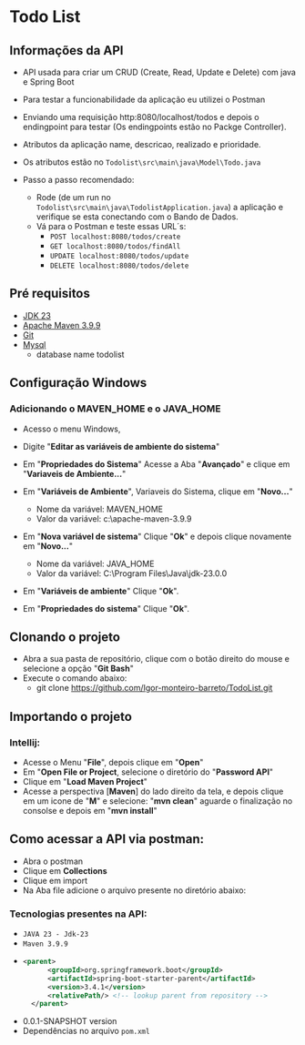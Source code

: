 # Todo List


## Informações da API
- API usada para criar um CRUD (Create, Read, Update e Delete) com java e Spring Boot 


- Para testar a funcionabilidade da aplicação eu utilizei o Postman
- Enviando uma requisição http:8080/localhost/todos e depois o endingpoint para testar (Os endingpoints
estão no Packge Controller).


- Atributos da aplicação name, descricao, realizado e prioridade.
- Os atributos estão no ``Todolist\src\main\java\Model\Todo.java ``


- Passo a passo recomendado:
    - Rode (de um run no ```Todolist\src\main\java\TodolistApplication.java```) a aplicação e verifique se esta conectando com o Bando de Dados.
    - Vá para o Postman e teste essas URL´s:
      - ``POST localhost:8080/todos/create`` 
      - ``GET localhost:8080/todos/findAll``
      - ``UPDATE localhost:8080/todos/update``
      - ``DELETE localhost:8080/todos/delete``


## Pré requisitos

- [JDK 23](https://www.oracle.com/java/technologies/javase-jdk23-downloads.html)
- [Apache Maven 3.9.9](https://dlcdn.apache.org/maven/maven-3/3.9.9/binaries/)
- [Git](https://git-scm.com/downloads)
- [Mysql](https://dev.mysql.com/downloads/mysql/)
    - database name todolist

## Configuração Windows

### Adicionando o MAVEN_HOME e o JAVA_HOME
- Acesso o menu Windows,
- Digite "**Editar as variáveis de ambiente do sistema**"
- Em "**Propriedades do Sistema**" Acesse a Aba "**Avançado**" e clique em "**Variaveis de Ambiente...**"
- Em "**Variáveis de Ambiente**", Variaveis do Sistema, clique em "**Novo...**"
    - Nome da variável: MAVEN_HOME
    - Valor da variável: c:\apache-maven-3.9.9

- Em "**Nova variável de sistema**" Clique "**Ok**" e depois clique novamente em "**Novo...**"

    - Nome da variável: JAVA_HOME
    - Valor da variável: C:\Program Files\Java\jdk-23.0.0
- Em "**Variáveis de ambiente**" Clique "**Ok**".
- Em "**Propriedades do sistema**" Clique "**Ok**".
## Clonando o projeto

- Abra a sua pasta de repositório, clique com o botão direito do mouse e selecione a opção "**Git Bash**"
- Execute o comando abaixo:
    - git clone https://github.com/Igor-monteiro-barreto/TodoList.git

## Importando o projeto

### Intellij:

- Acesse o Menu "**File**", depois clique em "**Open**"
- Em "**Open File or Project**, selecione o diretório do "**Password API**"
- Clique em "**Load Maven Project**"
- Acesse a perspectiva [**Maven**] do lado direito da tela, e depois clique em um icone de "**M**" e selecione: "**mvn clean**" aguarde o finalização no consolse e depois em "**mvn install**"


## Como acessar a API via postman:

- Abra o postman
- Clique em **Collections**
- Clique em import
- Na Aba file adicione o arquivo presente no diretório abaixo:


### Tecnologias presentes na API:

- ``JAVA 23 - Jdk-23``
- `Maven 3.9.9`
- ```xml 
  <parent>
		<groupId>org.springframework.boot</groupId>
		<artifactId>spring-boot-starter-parent</artifactId>
		<version>3.4.1</version>
		<relativePath/> <!-- lookup parent from repository -->
	</parent> 


- 0.0.1-SNAPSHOT version
- Dependências no arquivo ``pom.xml``